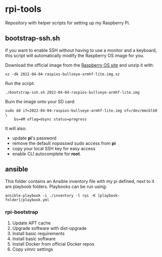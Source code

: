 # rpi-tools

Repository with helper scripts for setting up my Raspberry Pi.

## bootstrap-ssh.sh

If you want to enable SSH without having to use a monitor and a keyboard, this script will automatically modify the Raspberry OS image for you.

Download the official image from the [Raspberry OS site](https://www.raspberrypi.com/software/operating-systems/) and unzip it with:

    xz -dk 2022-04-04-raspios-bullseye-armhf-lite.img.xz
Run the script:

    ./bootstrap-ssh.sh 2022-04-04-raspios-bullseye-armhf-lite.img
Burn the image onto your SD card:
    
    sudo dd if=2022-04-04-raspios-bullseye-armhf-lite.img of=/dev/mmcblk0 \
        bs=4M oflag=dsync status=progress

It will also:
- update **pi**'s password
- remove the default *nopasswd* sudo access from **pi**
- copy your local SSH key for easy access
- enable CLI autocomplete for **root**.

## ansible

This folder contains an Ansible inventory file with my pi defined, next to it are playbook folders.
Playbooks can be run using:

    ansible-playbook -i ./inventory -l rpi -K [playbook-folder]/playbook.yml

### rpi-bootstrap

1. Update APT cache
2. Upgrade software with dist-upgrade
3. Install basic requirements
4. Install basic software
5. Install Docker from official Docker repos
6. Copy *vimrc* settings
